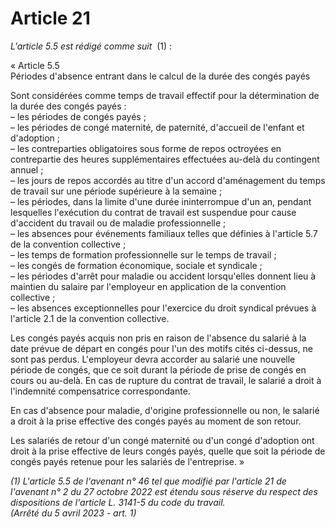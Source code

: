 # Article 21

*L'article 5.5 est rédigé comme suit*  (1) : 

« Article 5.5   
Périodes d'absence entrant dans le calcul de la durée des congés payés 

Sont considérées comme temps de travail effectif pour la détermination de la durée des congés payés :   
– les périodes de congés payés ;   
– les périodes de congé maternité, de paternité, d'accueil de l'enfant et d'adoption ;   
– les contreparties obligatoires sous forme de repos octroyées en contrepartie des heures supplémentaires effectuées au-delà du contingent annuel ;   
– les jours de repos accordés au titre d'un accord d'aménagement du temps de travail sur une période supérieure à la semaine ;   
– les périodes, dans la limite d'une durée ininterrompue d'un an, pendant lesquelles l'exécution du contrat de travail est suspendue pour cause d'accident du travail ou de maladie professionnelle ;   
– les absences pour événements familiaux telles que définies à l'article 5.7 de la convention collective ;   
– les temps de formation professionnelle sur le temps de travail ;   
– les congés de formation économique, sociale et syndicale ;   
– les périodes d'arrêt pour maladie ou accident lorsqu'elles donnent lieu à maintien du salaire par l'employeur en application de la convention collective ;   
– les absences exceptionnelles pour l'exercice du droit syndical prévues à l'article 2.1 de la convention collective. 

Les congés payés acquis non pris en raison de l'absence du salarié à la date prévue de départ en congés pour l'un des motifs cités ci-dessus, ne sont pas perdus. L'employeur devra accorder au salarié une nouvelle période de congés, que ce soit durant la période de prise de congés en cours ou au-delà. En cas de rupture du contrat de travail, le salarié a droit à l'indemnité compensatrice correspondante. 

En cas d'absence pour maladie, d'origine professionnelle ou non, le salarié a droit à la prise effective des congés payés au moment de son retour. 

Les salariés de retour d'un congé maternité ou d'un congé d'adoption ont droit à la prise effective de leurs congés payés, quelle que soit la période de congés payés retenue pour les salariés de l'entreprise. »

 *(1) L'article 5.5 de l'avenant n° 46 tel que modifié par l'article 21 de l'avenant n° 2 du 27 octobre 2022 est étendu sous réserve du respect des dispositions de l'article L. 3141-5 du code du travail.    
(Arrêté du 5 avril 2023 - art. 1)*

